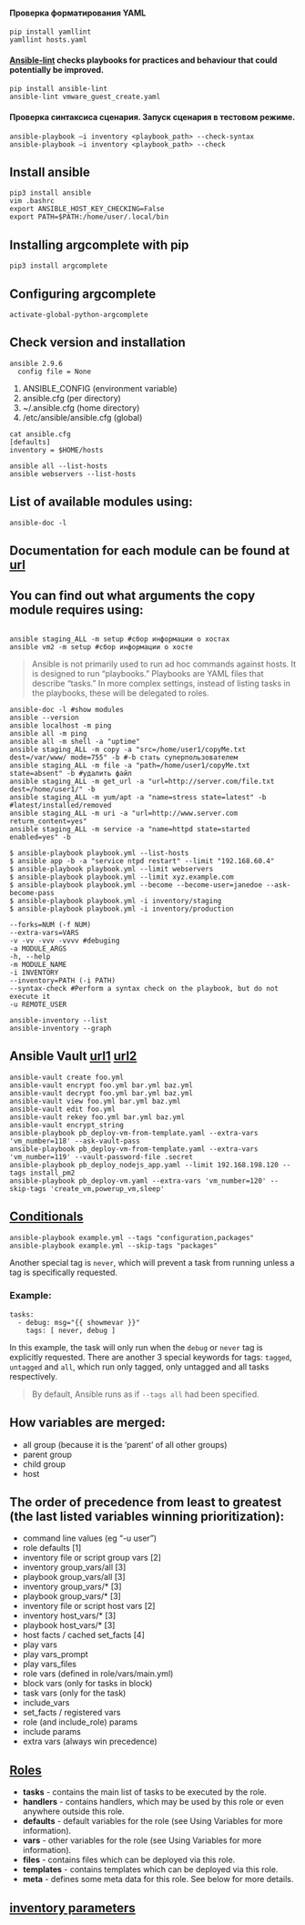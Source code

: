 #### Проверка форматирования YAML
```
pip install yamllint
yamllint hosts.yaml
```
#### [Ansible-lint](https://github.com/ansible/ansible-lint) checks playbooks for practices and behaviour that could potentially be improved.
```
pip install ansible-lint
ansible-lint vmware_guest_create.yaml
```
#### Проверка синтаксиса сценария. Запуск сценария в тестовом режиме.
```
ansible-playbook –i inventory <playbook_path> --check-syntax
ansible-playbook –i inventory <playbook_path> --check
```
## Install ansible
```
pip3 install ansible
vim .bashrc
export ANSIBLE_HOST_KEY_CHECKING=False
export PATH=$PATH:/home/user/.local/bin
```
## Installing argcomplete with pip
```pip3 install argcomplete```
## Configuring argcomplete
```activate-global-python-argcomplete```

## Check version and installation
```ansible --version
ansible 2.9.6
  config file = None
```

1. ANSIBLE_CONFIG (environment variable)
2. ansible.cfg (per directory)
3. ~/.ansible.cfg (home directory)
4. /etc/ansible/ansible.cfg (global)
```
cat ansible.cfg
[defaults]
inventory = $HOME/hosts

ansible all --list-hosts
ansible webservers --list-hosts
```
## List of available modules using:
```ansible-doc -l```

## Documentation for each module can be found at [url](http://docs.ansible.com/ansible/latest/modules_by_category.html)
## You can find out what arguments the copy module requires using:
```ansible-doc copy

ansible staging_ALL -m setup #сбор информации о хостах
ansible vm2 -m setup #сбор информации о хосте
```
> Ansible is not primarily used to run ad hoc commands against hosts. 
> It is designed to run “playbooks.” Playbooks are YAML files that describe “tasks.”
> In more complex settings, instead of listing tasks in the playbooks, these will be delegated to roles.
```
ansible-doc -l #show modules
ansible --version
ansible localhost -m ping
ansible all -m ping
ansible all -m shell -a "uptime"
ansible staging_ALL -m copy -a "src=/home/user1/copyMe.txt dest=/var/www/ mode=755" -b #-b стать суперпользователем
ansible staging_ALL -m file -a "path=/home/user1/copyMe.txt state=absent" -b #удалить файл
ansible staging_ALL -m get_url -a "url=http://server.com/file.txt dest=/home/user1/" -b
ansible staging_ALL -m yum/apt -a "name=stress state=latest" -b #latest/installed/removed
ansible staging_ALL -m uri -a "url=http://www.server.com returm_content=yes"
ansible staging_ALL -m service -a "name=httpd state=started enabled=yes" -b

$ ansible-playbook playbook.yml --list-hosts
$ ansible app -b -a "service ntpd restart" --limit "192.168.60.4"
$ ansible-playbook playbook.yml --limit webservers
$ ansible-playbook playbook.yml --limit xyz.example.com
$ ansible-playbook playbook.yml --become --become-user=janedoe --ask-become-pass
$ ansible-playbook playbook.yml -i inventory/staging
$ ansible-playbook playbook.yml -i inventory/production

--forks=NUM (-f NUM)
--extra-vars=VARS
-v -vv -vvv -vvvv #debuging
-a MODULE_ARGS
-h, --help
-m MODULE_NAME
-i INVENTORY
--inventory=PATH (-i PATH)
--syntax-check #Perform a syntax check on the playbook, but do not execute it
-u REMOTE_USER

ansible-inventory --list
ansible-inventory --graph
```
## Ansible Vault [url1](https://www.youtube.com/watch?v=20g9BNilDvg&list=PLg5SS_4L6LYufspdPupdynbMQTBnZd31N) [url2](https://docs.ansible.com/ansible/latest/user_guide/vault.html)
```
ansible-vault create foo.yml
ansible-vault encrypt foo.yml bar.yml baz.yml
ansible-vault decrypt foo.yml bar.yml baz.yml
ansible-vault view foo.yml bar.yml baz.yml
ansible-vault edit foo.yml
ansible-vault rekey foo.yml bar.yml baz.yml
ansible-vault encrypt_string
ansible-playbook pb_deploy-vm-from-template.yaml --extra-vars 'vm_number=118' --ask-vault-pass
ansible-playbook pb_deploy-vm-from-template.yaml --extra-vars 'vm_number=119' --vault-password-file .secret
ansible-playbook pb_deploy_nodejs_app.yaml --limit 192.168.198.120 --tags install_pm2
ansible-playbook pb_deploy-vm.yaml --extra-vars 'vm_number=120' --skip-tags 'create_vm,powerup_vm,sleep'
```
## [Conditionals](https://docs.ansible.com/ansible/latest/user_guide/playbooks_conditionals.html)
```
ansible-playbook example.yml --tags "configuration,packages"
ansible-playbook example.yml --skip-tags "packages"
```

Another special tag is `never`, which will prevent a task from running unless a tag is specifically requested.
### Example:
```
tasks:
  - debug: msg="{{ showmevar }}"
    tags: [ never, debug ]
```
In this example, the task will only run when the `debug` or `never` tag is explicitly requested.
There are another 3 special keywords for tags: `tagged`, `untagged` and `all`, which run only tagged, only untagged and all tasks respectively.
> By default, Ansible runs as if `--tags all` had been specified.

## How variables are merged:
* all group (because it is the ‘parent’ of all other groups)
* parent group
* child group
* host

## The order of precedence from least to greatest (the last listed variables winning prioritization):
* command line values (eg “-u user”)
* role defaults [1]
* inventory file or script group vars [2]
* inventory group_vars/all [3]
* playbook group_vars/all [3]
* inventory group_vars/* [3]
* playbook group_vars/* [3]
* inventory file or script host vars [2]
* inventory host_vars/* [3]
* playbook host_vars/* [3]
* host facts / cached set_facts [4]
* play vars
* play vars_prompt
* play vars_files
* role vars (defined in role/vars/main.yml)
* block vars (only for tasks in block)
* task vars (only for the task)
* include_vars
* set_facts / registered vars
* role (and include_role) params
* include params
* extra vars (always win precedence)

## [Roles](https://docs.ansible.com/ansible/latest/user_guide/playbooks_reuse_roles.html#playbooks-reuse-roles)
* **tasks** - contains the main list of tasks to be executed by the role.
* **handlers** - contains handlers, which may be used by this role or even anywhere outside this role.
* **defaults** - default variables for the role (see Using Variables for more information).
* **vars** - other variables for the role (see Using Variables for more information).
* **files** - contains files which can be deployed via this role.
* **templates** - contains templates which can be deployed via this role.
* **meta** - defines some meta data for this role. See below for more details.

## [inventory parameters](https://docs.ansible.com/ansible/latest/user_guide/intro_inventory.html#connecting-to-hosts-behavioral-inventory-parameters)

